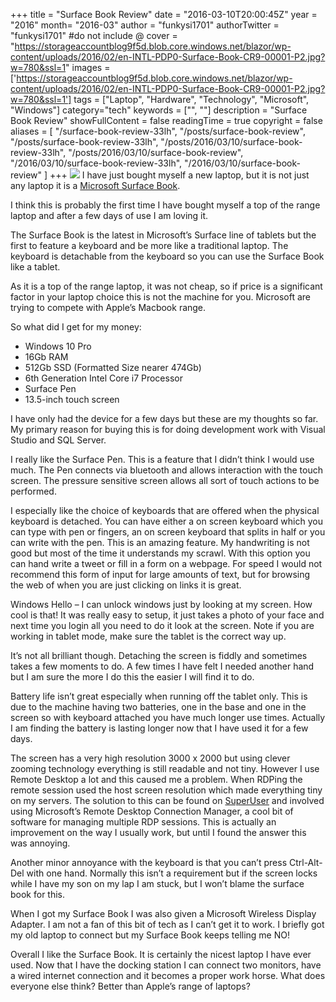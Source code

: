 +++
title = "Surface Book Review"
date = "2016-03-10T20:00:45Z"
year = "2016"
month= "2016-03"
author = "funkysi1701"
authorTwitter = "funkysi1701" #do not include @
cover = "https://storageaccountblog9f5d.blob.core.windows.net/blazor/wp-content/uploads/2016/02/en-INTL-PDP0-Surface-Book-CR9-00001-P2.jpg?w=780&ssl=1"
images = ['https://storageaccountblog9f5d.blob.core.windows.net/blazor/wp-content/uploads/2016/02/en-INTL-PDP0-Surface-Book-CR9-00001-P2.jpg?w=780&ssl=1']
tags = ["Laptop", "Hardware", "Technology", "Microsoft", "Windows"]
category="tech"
keywords = ["", ""]
description =  "Surface Book Review"
showFullContent = false
readingTime = true
copyright = false
aliases = [
    "/surface-book-review-33lh",
    "/posts/surface-book-review",
    "/posts/surface-book-review-33lh",
    "/posts/2016/03/10/surface-book-review-33lh",
    "/posts/2016/03/10/surface-book-review",
    "/2016/03/10/surface-book-review-33lh",
    "/2016/03/10/surface-book-review"
]
+++
![](https://storageaccountblog9f5d.blob.core.windows.net/blazor/wp-content/uploads/2016/02/en-INTL-PDP0-Surface-Book-CR9-00001-P2.jpg?w=780&ssl=1)
I have just bought myself a new laptop, but it is not just any laptop it is a [Microsoft Surface Book](https://www.microsoftstore.com/store/msuk/en_GB/pdp/productID.332604800).

I think this is probably the first time I have bought myself a top of the range laptop and after a few days of use I am loving it.

The Surface Book is the latest in Microsoft’s Surface line of tablets but the first to feature a keyboard and be more like a traditional laptop. The keyboard is detachable from the keyboard so you can use the Surface Book like a tablet.

As it is a top of the range laptop, it was not cheap, so if price is a significant factor in your laptop choice this is not the machine for you. Microsoft are trying to compete with Apple’s Macbook range.

So what did I get for my money:

- Windows 10 Pro
- 16Gb RAM
- 512Gb SSD (Formatted Size nearer 474Gb)
- 6th Generation Intel Core i7 Processor
- Surface Pen
- 13.5-inch touch screen

I have only had the device for a few days but these are my thoughts so far. My primary reason for buying this is for doing development work with Visual Studio and SQL Server.

I really like the Surface Pen. This is a feature that I didn’t think I would use much. The Pen connects via bluetooth and allows interaction with the touch screen. The pressure sensitive screen allows all sort of touch actions to be performed.

I especially like the choice of keyboards that are offered when the physical keyboard is detached. You can have either a on screen keyboard which you can type with pen or fingers, an on screen keyboard that splits in half or you can write with the pen. This is an amazing feature. My handwriting is not good but most of the time it understands my scrawl. With this option you can hand write a tweet or fill in a form on a webpage. For speed I would not recommend this form of input for large amounts of text, but for browsing the web of when you are just clicking on links it is great.

Windows Hello – I can unlock windows just by looking at my screen. How cool is that! It was really easy to setup, it just takes a photo of your face and next time you login all you need to do it look at the screen. Note if you are working in tablet mode, make sure the tablet is the correct way up.

It’s not all brilliant though. Detaching the screen is fiddly and sometimes takes a few moments to do. A few times I have felt I needed another hand but I am sure the more I do this the easier I will find it to do.

Battery life isn’t great especially when running off the tablet only. This is due to the machine having two batteries, one in the base and one in the screen so with keyboard attached you have much longer use times. Actually I am finding the battery is lasting longer now that I have used it for a few days.

The screen has a very high resolution 3000 x 2000 but using clever zooming technology everything is still readable and not tiny. However I use Remote Desktop a lot and this caused me a problem. When RDPing the remote session used the host screen resolution which made everything tiny on my servers. The solution to this can be found on [SuperUser](https://superuser.com/questions/891413/remote-connection-desktop-manager-2-7-does-not-support-dpi-scaling-anymore) and involved using Microsoft’s Remote Desktop Connection Manager, a cool bit of software for managing multiple RDP sessions. This is actually an improvement on the way I usually work, but until I found the answer this was annoying.

Another minor annoyance with the keyboard is that you can’t press Ctrl-Alt-Del with one hand. Normally this isn’t a requirement but if the screen locks while I have my son on my lap I am stuck, but I won’t blame the surface book for this.

When I got my Surface Book I was also given a Microsoft Wireless Display Adapter. I am not a fan of this bit of tech as I can’t get it to work. I briefly got my old laptop to connect but my Surface Book keeps telling me NO!

Overall I like the Surface Book. It is certainly the nicest laptop I have ever used. Now that I have the docking station I can connect two monitors, have a wired internet connection and it becomes a proper work horse. What does everyone else think? Better than Apple’s range of laptops?